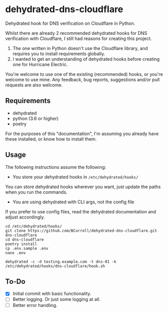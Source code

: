 # dehydrated-dns-cloudflare

Dehydrated hook for DNS verification on Cloudflare in Python.

Whilst there are already 2 recommended dehydrated hooks for DNS verification with Cloudflare, I still had reasons for creating this project.

1) The one written in Python doesn't use the Cloudflare library, and requires you to install requirements globally.
2) I wanted to get an understanding of dehydrated hooks before creating one for Hurricane Electric.

You're welcome to use one of the existing (recommended) hooks, or you're welcome to use mine. Any feedback, bug reports, suggestions and/or pull requests are also welcome.

## Requirements

- dehydrated
- python (3.6 or higher)
- poetry

For the purposes of this "documentation", I'm assuming you already have these installed, or know how to install them.

## Usage

The following instructions assume the following:

- You store your dehydrated hooks in `/etc/dehydrated/hooks/`

You can store dehydrated hooks wherever you want, just update the paths when you run the commands.

- You are using dehydrated with CLI args, not the config file

If you prefer to use config files, read the dehydrated documentation and adjust accordingly.

```shell
cd /etc/dehydrated/hooks/
git clone https://github.com/BCurrell/dehydrated-dns-cloudflare.git dns-cloudflare
cd dns-cloudflare
poetry install
cp .env.sample .env
nano .env
```

```shell
dehydrated -c -d testing.example.com -t dns-01 -k /etc/dehydrated/hooks/dns-cloudflare/hook.sh
```

## To-Do

- [x] Initial commit with basic functionality.
- [ ] Better logging. Or just some logging at all.
- [ ] Better error handling.
